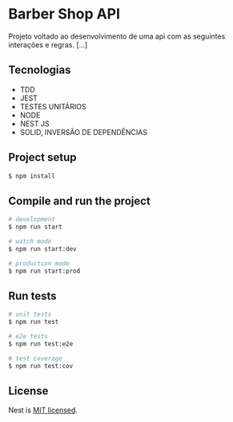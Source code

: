 # Barber Shop API
Projeto voltado ao desenvolvimento de uma api com as seguintes interações e regras.
[...]

## Tecnologias
* TDD
* JEST
* TESTES UNITÁRIOS
* NODE
* NEST JS
* SOLID, INVERSÃO DE DEPENDÊNCIAS

## Project setup

```bash
$ npm install
```

## Compile and run the project

```bash
# development
$ npm run start

# watch mode
$ npm run start:dev

# production mode
$ npm run start:prod
```

## Run tests

```bash
# unit tests
$ npm run test

# e2e tests
$ npm run test:e2e

# test coverage
$ npm run test:cov
```

## License

Nest is [MIT licensed](https://github.com/nestjs/nest/blob/master/LICENSE).
